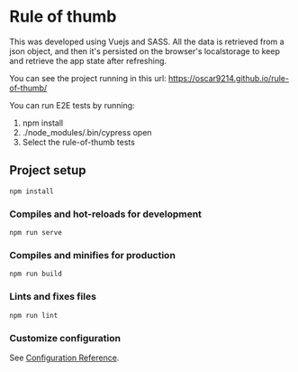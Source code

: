 # Rule of thumb

This was developed using Vuejs and SASS. All the data is retrieved from a json object, and then it's persisted on the browser's localstorage to keep and retrieve the app state after refreshing.

You can see the project running in this url: https://oscar9214.github.io/rule-of-thumb/

You can run E2E tests by running: 
1. npm install
2. ./node_modules/.bin/cypress open
3. Select the rule-of-thumb tests

## Project setup
```
npm install
```

### Compiles and hot-reloads for development
```
npm run serve
```

### Compiles and minifies for production
```
npm run build
```

### Lints and fixes files
```
npm run lint
```

### Customize configuration
See [Configuration Reference](https://cli.vuejs.org/config/).
